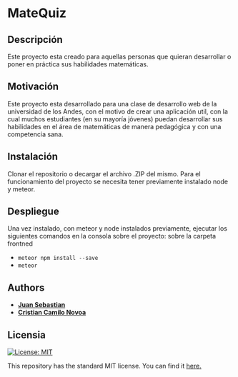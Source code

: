 # MateQuiz
## Descripción
Este proyecto esta creado para aquellas personas que quieran desarrollar o poner en práctica sus habilidades matemáticas.

## Motivación
Este proyecto esta desarrollado para una clase de desarrollo web de la universidad de los Andes, con el motivo de crear una aplicación util, con la cual muchos estudiantes (en su mayoría jóvenes) puedan desarrollar sus habilidades en el área de matemáticas de manera pedagógica y con una competencia sana.

## Instalación
Clonar el repositorio o decargar el archivo .ZIP del mismo. Para el funcionamiento del proyecto se necesita tener previamente instalado node y meteor.

## Despliegue
Una vez instalado, con meteor y node instalados previamente, ejecutar los siguientes comandos en la consola sobre el proyecto:
sobre la carpeta frontned
* ```meteor npm install --save```
* ```meteor```


## Authors
* [__Juan Sebastian__](https://github.com/jsprieto10)
* [__Cristian Camilo Novoa__](https://github.com/ccnovoa11)


## Licensia
[![License: MIT](https://img.shields.io/badge/License-MIT-yellow.svg)](https://opensource.org/licenses/MIT)

This repository has the standard MIT license. You can find it [here.](https://github.com/jsprieto10/matequiz/blob/master/LICENSE)


